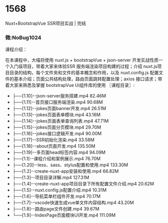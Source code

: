 # 1568
Nuxt+BootstrapVue SSR项目实战 | 完结
### 微:NoBug1024 


课程介绍：

在本课程中，大喵将使用 nuxt.js + bootstrapVue + json-server 开发实战性质一个入门级项目，带着大家来体验SSR 服务端渲染项目构建的过程；介绍 nuxt.js项目目录的结构，每个文件夹和文件的基本概念和作用，以及 nuxt.config.js 配置文件的基本介绍；页面公共结构处理，路由页面跳转配置处理；axios 接口请求；带着大家来熟悉及掌握 bootstrapVue Ui组件库的使用
〖课程目录〗:


- ├──[1.10]--json-server服务搭建.mp4  82.46M
- ├──[1.11]--首页接口服务端渲染.mp4  90.68M
- ├──[1.12]--jokes页面banner开发.mp4  26.51M
- ├──[1.13]--jokes页面表单模块.mp4  43.16M
- ├──[1.14]--jokes页面表单查询列表.mp4  47.71M
- ├──[1.15]--jokes页面分页模块.mp4  29.70M
- ├──[1.16]--jokes接口逻辑开发.mp4  90.00M
- ├──[1.17]--SSR初始化渲染.mp4  33.58M
- ├──[1.18]--about页面开发.mp4  135.50M
- ├──[1.19]--多页面head标签内容.mp4  94.09M
- ├──[1.1]--课程介绍和案例展示.mp4  76.70M
- ├──[1.20]--less、sass、stylus配置和使用.mp4  133.30M
- ├──[1.2]--create-nuxt-app安装和使用.mp4  66.82M
- ├──[1.3]--项目目录详解.mp4  127.31M
- ├──[1.4]--create-nuxt-app项目目录下所有配置文件介绍.mp4  20.62M
- ├──[1.5]--nuxt.config.js配置介绍.mp4  10.31M
- ├──[1.6]--导航菜单栏组件开发.mp4  70.17M
- ├──[1.7]--vscode快速生成vue单文件内容结构.mp4  43.20M
- ├──[1.8]--路由page文件创建.mp4  39.67M
- └──[1.9]--IndexPage页面模块UI开发.mp4  111.09M
